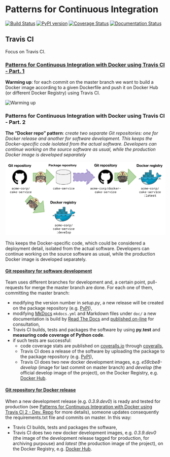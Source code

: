 # Patterns for Continuous Integration

[![Build Status](https://api.travis-ci.org/gtesei/Patterns_for_Continuous_Integration_Docker_Travis_CI_2_DEV.svg?branch=master)](https://travis-ci.org/gtesei/Patterns_for_Continuous_Integration_Docker_Travis_CI_2_DEV)
[![PyPI version](https://badge.fury.io/py/python-dev-docker-project.svg)](https://badge.fury.io/py/python-dev-docker-project)
[![Coverage Status](https://coveralls.io/repos/github/gtesei/Patterns_for_Continuous_Integration_Docker_Travis_CI_2_DEV/badge.svg?branch=master)](https://coveralls.io/github/gtesei/Patterns_for_Continuous_Integration_Docker_Travis_CI_2_DEV?branch=master)
[![Documentation Status](https://readthedocs.org/projects/patterns-for-continuous-integration-docker-travis-ci-2-dev/badge/?version=latest)](https://patterns-for-continuous-integration-docker-travis-ci-2-dev.readthedocs.io/en/latest/?badge=latest)

## Travis CI 

Focus on Travis CI.  

### [Patterns for Continuous Integration with Docker using Travis CI - Part. 1](https://github.com/gtesei/Patterns_for_Continuous_Integration_Docker_Travis_CI_1)

__Warming up__: for each commit on the master branch we want to build a Docker image according to a given Dockerfile and push it on Docker Hub (or different Docker Registry) using Travis CI.

![Warming up](https://raw.githubusercontent.com/gtesei/Patterns_for_Continuous_Integration_Docker_Travis_CI_1/master/img/part_1.png)

### Patterns for Continuous Integration with Docker using Travis CI - Part. 2 

__The “Docker repo” pattern__: _create two separate Git repositories: one for Docker release and another for software development. This keeps the Docker-specific code isolated from the actual software. Developers can continue working on the source software as usual, while the production Docker image is developed separately_

![The “Docker repo” pattern](https://raw.githubusercontent.com/gtesei/Patterns_for_Continuous_Integration_Docker_Travis_CI_2_DEV/master/img/end-to-end-flow.png)

This keeps the Docker-specific code, which could be considered a deployment detail, isolated from the actual software. Developers can continue working on the source software as usual, while the production Docker image is developed separately.

#### [Git repository for software development](https://github.com/gtesei/Patterns_for_Continuous_Integration_Docker_Travis_CI_2_DEV) 

Team uses different branches for development and, a certain point, pull-requests for merge the master branch are done. For each one of them, committing the master branch:
- modifying the version number in _setup.py_, a new release will be created on the package repository (e.g. [PyPI](https://pypi.org/)), 
- modifying [MkDocs](https://www.mkdocs.org/) ```mkdocs.yml``` and Markdown files under ```doc/``` a new documentation is build by [Read The Docs](https://readthedocs.org/) and [published on-line](https://patterns-for-continuous-integration-docker-travis-ci-2-dev.readthedocs.io/en/latest/?badge=latest) for consultation,  
- Travis CI builds, tests and packages the software by using __py.test__ and __measuring code coverage of Python code__.
- if such tests are successful: 
    - code coverage stats are published on [coveralls.io](https://coveralls.io/) through [coveralls](https://pypi.org/project/coveralls/),
    - Travis CI does a release of the software by uploading the package to the package repository (e.g. [PyPI](https://pypi.org/)),
    - Travis CI does two new docker development images, e.g. _e59cbe8-develop_ (image for last commit on master branch) and _develop_ (the official develop image of the project), on the Docker Registry, e.g. [Docker Hub](https://hub.docker.com).

#### [Git repository for Docker release](https://github.com/gtesei/Patterns_for_Continuous_Integration_Docker_Travis_CI_2_PROD) 

When a new development release (e.g. _0.3.9.dev0_) is ready and tested for production (see [Patterns for Continuous Integration with Docker using Travis CI 2 - Dev. Repo](https://github.com/gtesei/Patterns_for_Continuous_Integration_Docker_Travis_CI_2_DEV) for more details), someone updates consequently the requirements.txt file and commits on master. In this way:
- Travis CI builds, tests and packages the software, 
- Travis CI does two new docker development images, e.g. _0.3.9.dev0_ (the image of the development release tagged for production, for archiving purpouse) and _latest_ (the production image of the project), on the Docker Registry, e.g. [Docker Hub](https://hub.docker.com).


